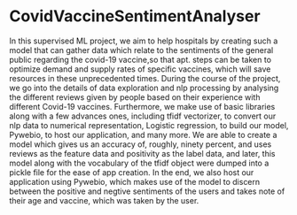 # CovidVaccineSentimentAnalyser
In this supervised ML project, we aim to help hospitals by creating such a model that can gather data which relate to the sentiments of the general public regarding the covid-19 vaccine,so that apt. steps can be taken to optimize demand and supply rates of specific vaccines, which will save resources in these unprecedented times. 
During the course of the project, we go into the details of data exploration and nlp processing by analysing the different reviews given by people based on their experience with different Covid-19 vaccines. 
Furthermore, we make use of basic libraries along with a few advances ones, including tfidf vectorizer, to convert our nlp data to numerical representation, Logistic regression, to build our model, Pywebio, to host our application, and many more.
We are able to create a model which gives us an accuracy of, roughly, ninety percent, and uses reviews as the feature data and positivity as the label data, and later, this model along with the vocabulary of the tfidf object were dumped into a pickle file for the ease of app creation. 
In the end, we also host our application using Pywebio, which makes use of the model to discern between the positive and negtive sentiments of the users and takes note of their age and vaccine, which was taken by the user.
